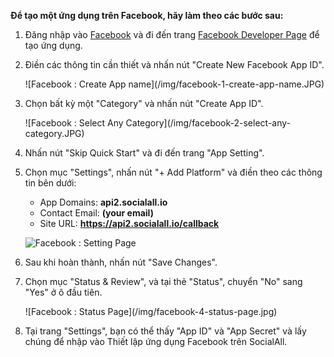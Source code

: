 __Để tạo một ứng dụng trên Facebook, hãy làm theo các bước sau:__

1. Đăng nhập vào [Facebook](http://www.facebook.com) và đi đến trang [Facebook Developer Page](https://developers.facebook.com/quickstarts/?platform=web) để tạo ứng dụng.
2. Điền các thông tin cần thiết và nhấn nút "Create New Facebook App ID".
    <div class="soclall-br"></div>
    ![Facebook : Create App name](/img/facebook-1-create-app-name.JPG)
    <div class="soclall-br"></div>
3. Chọn bất kỳ một "Category" và nhấn nút "Create App ID".
    <div class="soclall-br"></div>
    ![Facebook : Select Any Category](/img/facebook-2-select-any-category.JPG)
    <div class="soclall-br"></div>
4. Nhấn nút "Skip Quick Start" và đi đến trang "App Setting".
5. Chọn mục "Settings", nhấn nút "+ Add Platform"  và điền theo các thông tin bên dưới:
    * App Domains: __api2.socialall.io__
    * Contact Email: __(your email)__
    * Site URL: __https://api2.socialall.io/callback__  

    ![Facebook : Setting Page](/img/facebook-3-setting-page.JPG)
    <div class="soclall-br"></div>

6. Sau khi hoàn thành, nhấn nút "Save Changes".   
7. Chọn mục "Status & Review", và tại thẻ "Status", chuyển "No" sang "Yes" ở ô đầu tiên. 
    <div class="soclall-br"></div>
    ![Facebook : Status Page](/img/facebook-4-status-page.jpg)
    <div class="soclall-br"></div>    
8. Tại trang "Settings", bạn có thể thấy "App ID" và "App Secret" và lấy chúng để nhập vào Thiết lập ứng dụng Facebook trên SocialAll.